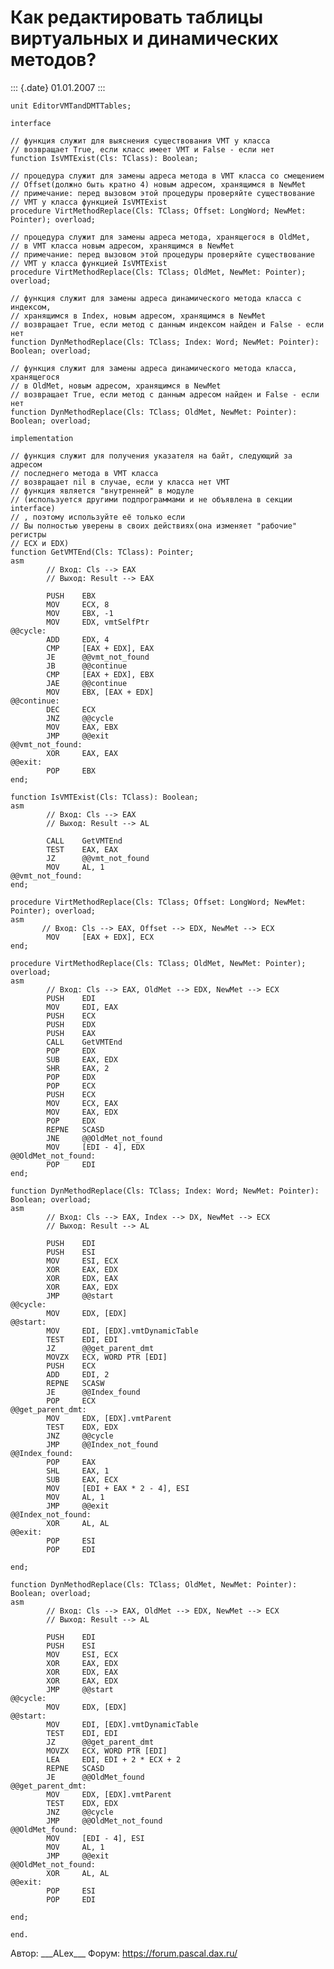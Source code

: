 Как редактировать таблицы виртуальных и динамических методов?
=============================================================

::: {.date}
01.01.2007
:::

    unit EditorVMTandDMTTables;
     
    interface
     
    // функция служит для выяснения существования VMT у класса
    // возвращает True, если класс имеет VMT и False - если нет
    function IsVMTExist(Cls: TClass): Boolean;
     
    // процедура служит для замены адреса метода в VMT класса со смещением
    // Offset(должно быть кратно 4) новым адресом, хранящимся в NewMet
    // примечание: перед вызовом этой процедуры проверяйте существование
    // VMT у класса функцией IsVMTExist
    procedure VirtMethodReplace(Cls: TClass; Offset: LongWord; NewMet: Pointer); overload;
     
    // процедура служит для замены адреса метода, хранящегося в OldMet,
    // в VMT класса новым адресом, хранящимся в NewMet
    // примечание: перед вызовом этой процедуры проверяйте существование
    // VMT у класса функцией IsVMTExist
    procedure VirtMethodReplace(Cls: TClass; OldMet, NewMet: Pointer); overload;
     
    // функция служит для замены адреса динамического метода класса с индексом,
    // хранящимся в Index, новым адресом, хранящимся в NewMet
    // возвращает True, если метод с данным индексом найден и False - если нет
    function DynMethodReplace(Cls: TClass; Index: Word; NewMet: Pointer): Boolean; overload;
     
    // функция служит для замены адреса динамического метода класса, хранящегося
    // в OldMet, новым адресом, хранящимся в NewMet
    // возвращает True, если метод с данным адресом найден и False - если нет
    function DynMethodReplace(Cls: TClass; OldMet, NewMet: Pointer): Boolean; overload;
     
    implementation
     
    // функция служит для получения указателя на байт, следующий за адресом
    // последнего метода в VMT класса
    // возвращает nil в случае, если у класса нет VMT
    // функция является "внутренней" в модуле
    // (используется другими подпрограммами и не объявлена в секции interface)
    // , поэтому используйте её только если
    // Вы полностью уверены в своих действиях(она изменяет "рабочие" регистры
    // ECX и EDX)
    function GetVMTEnd(Cls: TClass): Pointer;
    asm
            // Вход: Cls --> EAX
            // Выход: Result --> EAX
     
            PUSH    EBX
            MOV     ECX, 8
            MOV     EBX, -1
            MOV     EDX, vmtSelfPtr
    @@cycle:
            ADD     EDX, 4
            CMP     [EAX + EDX], EAX
            JE      @@vmt_not_found
            JB      @@continue
            CMP     [EAX + EDX], EBX
            JAE     @@continue
            MOV     EBX, [EAX + EDX]
    @@continue:
            DEC     ECX
            JNZ     @@cycle
            MOV     EAX, EBX
            JMP     @@exit
    @@vmt_not_found:
            XOR     EAX, EAX
    @@exit:
            POP     EBX
    end;
     
    function IsVMTExist(Cls: TClass): Boolean;
    asm
            // Вход: Cls --> EAX
            // Выход: Result --> AL
     
            CALL    GetVMTEnd
            TEST    EAX, EAX
            JZ      @@vmt_not_found
            MOV     AL, 1
    @@vmt_not_found:
    end;
     
    procedure VirtMethodReplace(Cls: TClass; Offset: LongWord; NewMet: Pointer); overload;
    asm
           // Вход: Cls --> EAX, Offset --> EDX, NewMet --> ECX
            MOV     [EAX + EDX], ECX
    end;
     
    procedure VirtMethodReplace(Cls: TClass; OldMet, NewMet: Pointer); overload;
    asm
            // Вход: Cls --> EAX, OldMet --> EDX, NewMet --> ECX
            PUSH    EDI
            MOV     EDI, EAX
            PUSH    ECX
            PUSH    EDX
            PUSH    EAX
            CALL    GetVMTEnd
            POP     EDX
            SUB     EAX, EDX
            SHR     EAX, 2
            POP     EDX
            POP     ECX
            PUSH    ECX
            MOV     ECX, EAX
            MOV     EAX, EDX
            POP     EDX
            REPNE   SCASD
            JNE     @@OldMet_not_found
            MOV     [EDI - 4], EDX
    @@OldMet_not_found:
            POP     EDI
    end;
     
    function DynMethodReplace(Cls: TClass; Index: Word; NewMet: Pointer): Boolean; overload;
    asm
            // Вход: Cls --> EAX, Index --> DX, NewMet --> ECX
            // Выход: Result --> AL
     
            PUSH    EDI
            PUSH    ESI
            MOV     ESI, ECX
            XOR     EAX, EDX
            XOR     EDX, EAX
            XOR     EAX, EDX
            JMP     @@start
    @@cycle:
            MOV     EDX, [EDX]
    @@start:
            MOV     EDI, [EDX].vmtDynamicTable
            TEST    EDI, EDI
            JZ      @@get_parent_dmt
            MOVZX   ECX, WORD PTR [EDI]
            PUSH    ECX
            ADD     EDI, 2
            REPNE   SCASW
            JE      @@Index_found
            POP     ECX
    @@get_parent_dmt:
            MOV     EDX, [EDX].vmtParent
            TEST    EDX, EDX
            JNZ     @@cycle
            JMP     @@Index_not_found
    @@Index_found:
            POP     EAX
            SHL     EAX, 1
            SUB     EAX, ECX
            MOV     [EDI + EAX * 2 - 4], ESI
            MOV     AL, 1
            JMP     @@exit
    @@Index_not_found:
            XOR     AL, AL
    @@exit:
            POP     ESI
            POP     EDI
     
    end;
     
    function DynMethodReplace(Cls: TClass; OldMet, NewMet: Pointer): Boolean; overload;
    asm
            // Вход: Cls --> EAX, OldMet --> EDX, NewMet --> ECX
            // Выход: Result --> AL
     
            PUSH    EDI
            PUSH    ESI
            MOV     ESI, ECX
            XOR     EAX, EDX
            XOR     EDX, EAX
            XOR     EAX, EDX
            JMP     @@start
    @@cycle:
            MOV     EDX, [EDX]
    @@start:
            MOV     EDI, [EDX].vmtDynamicTable
            TEST    EDI, EDI
            JZ      @@get_parent_dmt
            MOVZX   ECX, WORD PTR [EDI]
            LEA     EDI, EDI + 2 * ECX + 2
            REPNE   SCASD
            JE      @@OldMet_found
    @@get_parent_dmt:
            MOV     EDX, [EDX].vmtParent
            TEST    EDX, EDX
            JNZ     @@cycle
            JMP     @@OldMet_not_found
    @@OldMet_found:
            MOV     [EDI - 4], ESI
            MOV     AL, 1
            JMP     @@exit
    @@OldMet_not_found:
            XOR     AL, AL
    @@exit:
            POP     ESI
            POP     EDI
     
    end;
     
    end.

Автор: \_\_\_ALex\_\_\_ Форум: <https://forum.pascal.dax.ru/>
